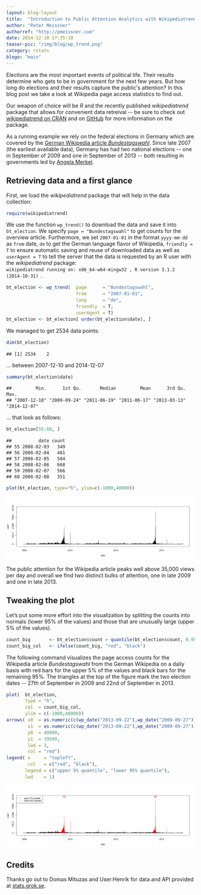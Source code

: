 ```yaml
---
layout: blog-layout
title:  "Introduction to Public Attention Analytics with Wikipediatrend"
author: "Peter Meissner"
authorref: "http://pmeissner.com"
date: 2014-12-10 17:35:10
teaser-pic: "/img/blog/wp_trend.png"
category: rstats
blogo: "main"
---
```


Elections are the most important events of political life. Their results determine who gets to be in government for the next few years. But how long do
elections and their results capture the public's attention? In this blog post we take a look at Wikipedia page access statistics to find out.

Our weapon of choice will be *R* and the recently published
*wikipediatrend* package that allows for convenient data retreival --
be sure to check out [wikipediatrend on
CRAN](http://cran.r-project.org/web/packages/wikipediatrend/index.html)
and on [GitHub](https://github.com/petermeissner/wikipediatrend) for more
information on the package.


As a running example we rely on the federal elections in Germany which are covered by
the [German Wikipedia article
*Bundestagswahl*](http://de.wikipedia.org/wiki/Bundestagswahl). Since late 2007 (the earliest available data), Germany has had two national elections -- one in September of 2009 and one in September of 2013
-- both resulting in governments led by [Angela
Merkel](http://en.wikipedia.org/wiki/Angela_Merkel).



## Retrieving data and a first glance
First, we load the *wikipediatrend* package that will help in the data collection:


```r
require(wikipediatrend) 
```

We use the function `wp_trend()` to download the data and save it into `bt_election`. We specify `page = "Bundestagswahl"` to get counts for the  overview article. Furthermore, we set `2007-01-01` in the format `yyyy-mm-dd` as `from` date, `de` to get the
German language flavor of Wikipedia, `friendly = T` to ensure automatic
saving and reuse of downloaded data as well as `userAgent = T` to tell
the server that the data is requested by an R user with the *wikipediatrend*
package: 
<code>
wikipediatrend running on:  x86_64-w64-mingw32 ,  R version 3.1.2 (2014-10-31)
</code>.


```r
bt_election <- wp_trend(  page      = "Bundestagswahl", 
                          from      = "2007-01-01", 
                          lang      = "de", 
                          friendly  = T, 
                          userAgent = T)
bt_election <- bt_election[ order(bt_election$date), ] 
```

We managed to get 2534 data points:


```r
dim(bt_election) 
```

```
## [1] 2534    2
```

... between 2007-12-10 and 2014-12-07 

```r
summary(bt_election$date) 
```

```
##         Min.      1st Qu.       Median         Mean      3rd Qu.         Max. 
## "2007-12-10" "2009-09-24" "2011-06-19" "2011-06-17" "2013-03-13" "2014-12-07"
```

... that look as follows: 

```r
bt_election[55:60, ] 
```

```
##          date count
## 55 2008-02-03   349
## 56 2008-02-04   481
## 57 2008-02-05   584
## 58 2008-02-06   668
## 59 2008-02-07   566
## 60 2008-02-08   351
```


```r
plot(bt_election, type="h", ylim=c(-1000,40000))
```

![](/img/blog/figures/wikipediatrendpic1.png) 

The public attention for the Wikipedia article peaks well above 35,000
views per day and overall we find two distinct bulks of attention, one in late 2009 and one in late 2013.

## Tweaking the plot
Let’s put some more effort into the visualization by splitting the counts
into normals (lower 95% of the values) and those that are unusually large
(upper 5% of the values).


```r
count_big       <- bt_election$count > quantile(bt_election$count, 0.95) 
count_big_col   <- ifelse(count_big, "red", "black") 
```

The following command visualizes the page access counts for the Wikipedia
article *Bundestagswahl* from the German Wikipedia on a daily basis with
red bars for the upper 5% of the values and black bars for the remaining 95%.
The triangles at the top of the figure mark the two election
dates -- 27th of September in 2009 and 22nd of September in 2013.


```r
plot(  bt_election, 
       type = "h",  
       col  = count_big_col, 
       ylim = c(-1000,40000)) 
arrows( x0  = as.numeric(c(wp_date("2013-09-22"),wp_date("2009-09-27"))), 
        x1  = as.numeric(c(wp_date("2013-09-22"),wp_date("2009-09-27"))), 
        y0  = 40000,
        y1  = 39500, 
        lwd = 3, 
        col = "red") 
legend( x     = "topleft", 
        col   = c("red", "black"), 
       legend = c("upper 5% quantile", "lower 95% quantile"), 
       lwd    = 1)
```

![](/img/blog/figures/wikipediatrendpic2.png)  

## Credits
Thanks go out to Domas Mituzas and User:Henrik for data and 
API provided at [stats.grok.se](http://stats.grok.se/).











